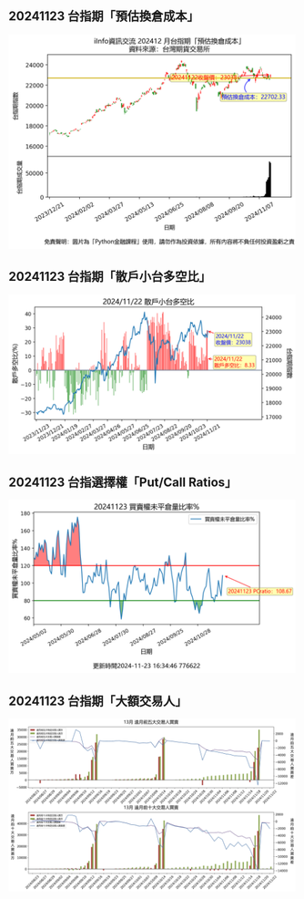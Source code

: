 ## 20241123 台指期「預估換倉成本」
![](images/txfcost.png)

## 20241123 台指期「散戶小台多空比」
![](images/bbiri.png)

## 20241123 台指選擇權「Put/Call Ratios」
![](images/pcratio.png)

## 20241123 台指期「大額交易人」
![](images/blocktrade.png)

